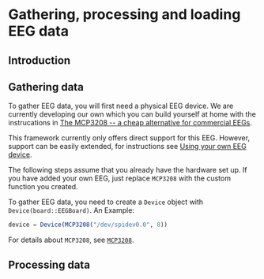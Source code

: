 # Gathering, processing and loading EEG data
## Introduction

## Gathering data
To gather EEG data, you will first need a physical EEG device. We are currently developing our own which you can build yourself at home with the instrucations in [The MCP3208 -- a cheap alternative for commercial EEGs](@ref).

This framework currently only offers direct support for this EEG. However, support can be easily extended, for instructions see [Using your own EEG device](@ref).

The following steps assume that you already have the hardware set up. If you have added your own EEG, just replace `MCP3208` with the custom function you created.

To gather EEG data, you need to create a `Device` object with `Device(board::EEGBoard)`. An Example:
```julia
device = Device(MCP3208("/dev/spidev0.0", 8))
```

For details about `MCP3208`, see [`MCP3208`](@ref).
## Processing data